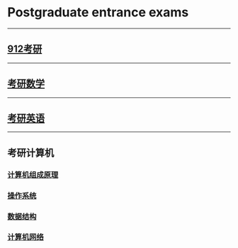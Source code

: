 # Postgraduate entrance exams
---
## [912考研](https://github.com/IammyselfYBX/review_the_national_post-graduate_entrance_examination)

---
## [考研数学](https://github.com/IammyselfYBX/postgraduate_entrance_exams_Math)

---
## [考研英语](https://github.com/IammyselfYBX/postgraduate_entrance_exams_English)


---
## 考研计算机
### [计算机组成原理](https://github.com/IammyselfYBX/postgraduate_entrance_exams_Principle_of_computer_composition)

### [操作系统](https://github.com/IammyselfYBX/postgraduate_entrance_exams_The_operating_system)

### [数据结构](https://github.com/IammyselfYBX/postgraduate_entrance_exams_Data_structures_and_algorithms)

### [计算机网络](https://github.com/IammyselfYBX/postgraduate_entrance_exams_Computer_network)

